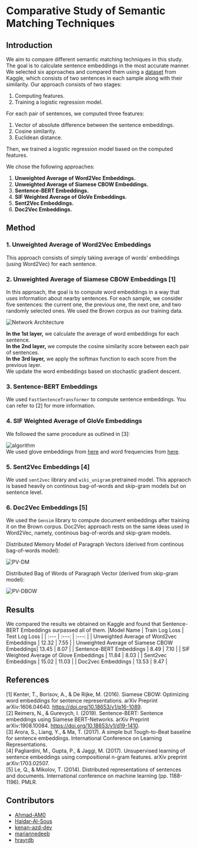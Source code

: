 # Comparative Study of Semantic Matching Techniques

## Introduction
We aim to compare different semantic matching techniques in this study. The goal is to calculate sentence embeddings in the most accurate manner. We selected six approaches and compared them using a [dataset](https://www.kaggle.com/competitions/quora-question-pairs) from Kaggle, which consists of two sentences in each sample along with their similarity. Our approach consists of two stages:
1. Computing features.
2. Training a logistic regression model.

For each pair of sentences, we computed three features:
1. Vector of absolute difference between the sentence embeddings.
2. Cosine similarity.
3. Euclidean distance.

Then, we trained a logistic regression model based on the computed features.

We chose the following approaches:
1. **Unweighted Average of Word2Vec Embeddings.**
2. **Unweighted Average of Siamese CBOW Embeddings.**
3. **Sentence-BERT Embeddings.**
4. **SIF Weighted Average of GloVe Embeddings.**
5. **Sent2Vec Embeddings.**
6. **Doc2Vec Embeddings.**

## Method
### 1. Unweighted Average of Word2Vec Embeddings
This approach consists of simply taking average of words' embeddings (using Word2Vec) for each sentence.

### 2. Unweighted Average of Siamese CBOW Embeddings [1]
In this approach, the goal is to compute word embeddings in a way that uses information about nearby sentences. For each sample, we consider five sentences: the current one, the previous one, the next one, and two randomly selected ones. We used the Brown corpus as our training data.

![Network Architecture](https://github.com/user-attachments/assets/5d78ebac-e763-424e-b229-d55bf88dc717)

**In the 1st layer,** we calculate the average of word embeddings for each sentence.  
**In the 2nd layer,** we compute the cosine similarity score between each pair of sentences.  
**In the 3rd layer,** we apply the softmax function to each score from the previous layer.  
We update the word embeddings based on stochastic gradient descent.

### 3. Sentence-BERT Embeddings
We used `FastSentenceTransformer` to compute sentence embeddings. You can refer to [2] for more information.

### 4. SIF Weighted Average of GloVe Embeddings
We followed the same procedure as outlined in [3]:  

![algorithm](https://github.com/user-attachments/assets/4fb53a0c-745e-4ac2-8eae-f9160497a1d3)  
We used glove embeddings from [here](https://www.kaggle.com/datasets/takuok/glove840b300dtxt) and word frequencies from [here](https://github.com/PrincetonML/SIF/blob/master/auxiliary_data/enwiki_vocab_min200.txt).

### 5. Sent2Vec Embeddings [4]
We used `sent2vec` library and `wiki_unigram` pretrained model. This appraoch is based heavily on continous bag-of-words and skip-gram models but on sentence level.

### 6. Doc2Vec Embeddings [5]
We used the `Gensim` library to compute document embeddings after training it on the Brown corpus. Doc2Vec approach rests on the same ideas used in Word2Vec, namely, continous bag-of-words and skip-gram models.

Distributed Memory Model of Paragraph Vectors (derived from continous bag-of-words model):

![PV-DM](https://github.com/user-attachments/assets/a2a9089e-f274-4def-af06-c4ec6d020363)  

Distributed Bag of Words of Paragraph Vector (derived from  skip-gram model):

![PV-DBOW](https://github.com/user-attachments/assets/3ba3856b-e918-48e5-8e6f-2feee4731841)  

## Results
We compared the results we obtained on Kaggle and found that Sentence-BERT Embeddings surpassed all of them.
|Model Name                                    | Train Log Loss | Test Log Loss |
| :---                                         |     :---:      |     :---:     |
| Unweighted Average of Word2vec Embeddings    | 12.32          | 7.55          |
| Unweighted Average of Siamese CBOW Embeddings| 13.45          | 8.07          |
| Sentence-BERT Embeddings                     | 8.49           | 7.10          |
| SIF Weighted Average of Glove Embeddings     | 11.84          | 8.03          |
| Sent2vec Embeddings                          | 15.02          | 11.03         |
| Doc2vec Embeddings                           | 13.53          | 9.47          |

## References
[1]    Kenter, T., Borisov, A., & De Rijke, M. (2016). Siamese CBOW: Optimizing word embeddings for sentence representations. arXiv Preprint arXiv:1606.04640. https://doi.org/10.18653/v1/p16-1089.  
[2]    Reimers, N., & Gurevych, I. (2019). Sentence-BERT: Sentence embeddings using Siamese BERT-Networks. arXiv Preprint arXiv:1908.10084. https://doi.org/10.18653/v1/d19-1410.  
[3]    Arora, S., Liang, Y., & Ma, T. (2017). A simple but Tough-to-Beat baseline for sentence embeddings. International Conference on Learning Representations.  
[4]    Pagliardini, M., Gupta, P., & Jaggi, M. (2017). Unsupervised learning of sentence embeddings using compositional n-gram features. arXiv preprint arXiv:1703.02507.  
[5]    Le, Q., & Mikolov, T. (2014). Distributed representations of sentences and documents. International conference on machine learning (pp. 1188-1196). PMLR.  

## Contributors
- [Ahmad-AM0](https://github.com/Ahmad-AM0)
- [Haidar-Al-Sous](https://github.com/Haidar-Al-Sous)
- [kenan-azd-dev](https://github.com/kenan-azd-dev)
- [mariannedeeb](https://github.com/mariannedeeb/)
- [hrayrdb](https://github.com/hrayrdb/)
